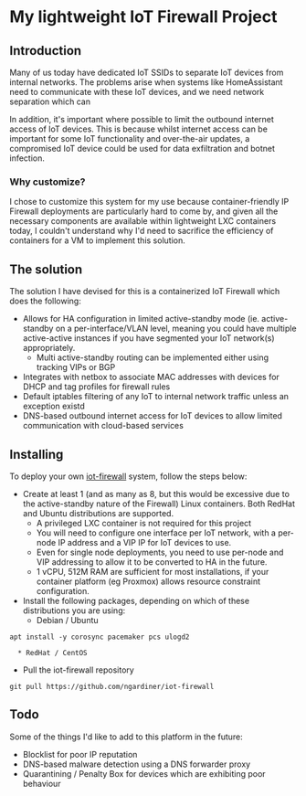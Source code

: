 # My lightweight IoT Firewall Project

## Introduction

Many of us today have dedicated IoT SSIDs to separate IoT devices from internal networks. The problems arise when systems like HomeAssistant need to communicate with these IoT devices, and we need network separation which can 

In addition, it's important where possible to limit the outbound internet access of IoT devices. This is because whilst internet access can be important for some IoT functionality and over-the-air updates, a compromised IoT device could be used for data exfiltration and botnet infection.

### Why customize?

I chose to customize this system for my use because container-friendly IP Firewall deployments are particularly hard to come by, and given all the necessary components are available within lightweight LXC containers today, I couldn't understand why I'd need to sacrifice the efficiency of containers for a VM to implement this solution.

## The solution

The solution I have devised for this is a containerized IoT Firewall which does the following:

   * Allows for HA configuration in limited active-standby mode (ie. active-standby on a per-interface/VLAN level, meaning you could have multiple active-active instances if you have segmented your IoT network(s) appropriately.
      * Multi active-standby routing can be implemented either using tracking VIPs or BGP
   * Integrates with netbox to associate MAC addresses with devices for DHCP and tag profiles for firewall rules
   * Default iptables filtering of any IoT to internal network traffic unless an exception existd
   * DNS-based outbound internet access for IoT devices to allow limited communication with cloud-based services

## Installing

To deploy your own [iot-firewall](https://github.com/ngardiner/iot-firewall) system, follow the steps below:

   * Create at least 1 (and as many as 8, but this would be excessive due to the active-standby nature of the Firewall) Linux containers. Both RedHat and Ubuntu distributions are supported.
      * A privileged LXC container is not required for this project
      * You will need to configure one interface per IoT network, with a per-node IP address and a VIP IP for IoT devices to use.
      * Even for single node deployments, you need to use per-node and VIP addressing to allow it to be converted to HA in the future.
      * 1 vCPU, 512M RAM are sufficient for most installations, if your container platform (eg Proxmox) allows resource constraint configuration.
   * Install the following packages, depending on which of these distributions you are using:
      * Debian / Ubuntu

``` apt install -y corosync pacemaker pcs ulogd2 ```

      * RedHat / CentOS
   * Pull the iot-firewall repository

``` git pull https://github.com/ngardiner/iot-firewall ```

## Todo

Some of the things I'd like to add to this platform in the future:

   * Blocklist for poor IP reputation
   * DNS-based malware detection using a DNS forwarder proxy
   * Quarantining / Penalty Box for devices which are exhibiting poor behaviour
